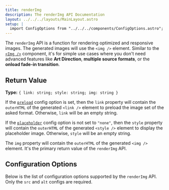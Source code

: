 ```yaml
---
title: renderImg
description: The renderImg API Documentation
layout: ../../../layouts/MainLayout.astro
setup: |
  import ConfigOptions from "../../../components/ConfigOptions.astro";
---
```


The `renderImg` API is a function for rendering optimized and responsive images. The generated images will use the `<img />` element. Similar to the [`<Img />`](/en/components/Img) component, it's for simple use cases where you don't need advanced features like **Art Direction**, **multiple source formats**, or the **onload fade-in transition**.

## Return Value

**Type:** `{ link: string; style: string; img: string }`

If the [`preload`](#preload) config option is set, then the `link` property will contain the `outerHTML` of the generated `<link />` element to preload the image set of the asked format. Otherwise, `link` will be an empty string.

If the [`placeholder`](#placeholder) config option is not set to `"none"`, then the `style` property will contain the `outerHTML` of the generated `<style />` element to display the placeholder image. Otherwise, `style` will be an empty string.

The `img` property will contain the `outerHTML` of the generated `<img />` element. It's the primary return value of the `renderImg` API.

## Configuration Options

Below is the list of configuration options supported by the `renderImg` API. Only the `src` and `alt` configs are required.

<ConfigOptions api="renderImg" />
